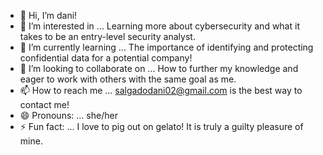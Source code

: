 - 👋 Hi, I’m dani!
- 👀 I’m interested in ... Learning more about cybersecurity and what it takes to be an entry-level security analyst.
- 🌱 I’m currently learning ... The importance of identifying and protecting confidential data for a potential company!
- 💞️ I’m looking to collaborate on ... How to further my knowledge and eager to work with others with the same goal as me.
- 📫 How to reach me ... salgadodani02@gmail.com is the best way to contact me!
- 😄 Pronouns: ... she/her
- ⚡ Fun fact: ... I love to pig out on gelato! It is truly a guilty pleasure of mine.

<!---
sald09214/sald09214 is a ✨ special ✨ repository because its `README.md` (this file) appears on your GitHub profile.
You can click the Preview link to take a look at your changes.
--->
